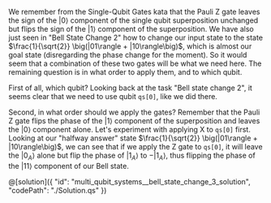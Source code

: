 We remember from the Single-Qubit Gates kata that the Pauli Z gate leaves the sign of the $|0\rangle$ component of the single qubit superposition unchanged but flips the sign of the $|1\rangle$ component of the superposition. We have also just seen in "Bell State Change 2" how to change our input state to the state $\frac{1}{\sqrt{2}} \big(|01\rangle + |10\rangle\big)$, which is almost our goal state (disregarding the phase change for the moment). So it would seem that a combination of these two gates will be what we need here. The remaining question is in what order to apply them, and to which qubit.

First of all, which qubit? Looking back at the task "Bell state change 2", it seems clear that we need to use qubit `qs[0]`, like we did there.

Second, in what order should we apply the gates? Remember that the Pauli Z gate flips the phase of the $|1\rangle$ component of the superposition and leaves the $|0\rangle$ component alone.
Let's experiment with applying X to `qs[0]` first. Looking at our "halfway answer" state $\frac{1}{\sqrt{2}} \big(|01\rangle + |10\rangle\big)$, we can see that if we apply the Z gate to `qs[0]`, it will leave the $|0_{A}\rangle$ alone but flip the phase of $|1_{A}\rangle$ to $-|1_{A}\rangle$, thus flipping the phase of the $|11\rangle$ component of our Bell state.

@[solution]({
"id": "multi_qubit_systems__bell_state_change_3_solution",
"codePath": "./Solution.qs"
})
